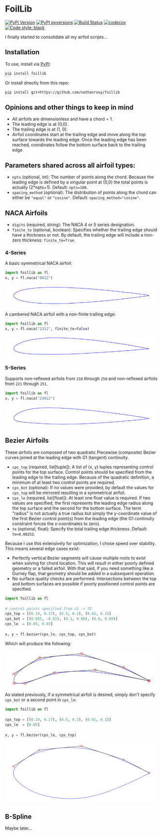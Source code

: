 # FoilLib

[![PyPi Version](https://img.shields.io/pypi/v/foillib.svg?style=flat-square)](https://pypi.org/project/pyfoobar/)
[![PyPI pyversions](https://img.shields.io/pypi/pyversions/foillib.svg?style=flat-square)](https://pypi.org/project/foillib/)
[![Build Status](https://img.shields.io/github/actions/workflow/status/nathanrooy/foillib/tests.yaml?branch=main&style=flat-square)](https://github.com/nathanrooy/foillib/actions)
[![codecov](https://img.shields.io/codecov/c/github/nathanrooy/foillib.svg?style=flat-square)](https://codecov.io/gh/nathanrooy/foillib)
[![Code style: black](https://img.shields.io/badge/code%20style-black-000000.svg?style=flat-square)](https://github.com/psf/black)

I finally started to consolidate all my airfoil scripts...


## Installation


To use, install via [PyPI](https://pypi.org/):


```sh
pip install foillib
```


Or install directly from this repo:
```sh
pip install git+https://github.com/nathanrooy/foillib
````


## Opinions and other things to keep in mind


- All airfoils are dimensionless and have a chord = 1.
- The leading edge is at (0,0).
- The trailing edge is at (1, 0).
- Airfoil coordinates start at the trailing edge and move along the top surface towards the leading edge. Once the leading edge has been reached, coordinates follow the bottom surface back to the trailing edge.


## Parameters shared across all airfoil types:


- `npts` (optional, int): The number of points along the chord. Because the leading edge is defined by a singular point at (0,0) the total points is actually (2*npts+1). Default: `npts=100`.
- `spacing_method` (optional): The distribution of points along the chord can either be `"equal"` or `"cosine"`. Default: `spacing_method="cosine"`.


## NACA Airfoils


- `digits` (required, string): The NACA 4 or 5 series designation.
- `finite_te` (optional, boolean):  Specifies whether the trailing edge should have a thickness or not. By default, the trailing edge will include a non-zero thickness: `finite_te=True`.


### 4-Series

A basic symmetrical NACA airfoil:

```Python
import foillib as fl
x, y = fl.naca("0012")
```

<img src="docs/naca0012.png">

A cambered NACA airfoil with a non-finite trailing edge:

```Python
import foillib as fl
x, y = fl.naca("2312", finite_te=False)
```

<img src="docs/naca2312.png">

### 5-Series


Supports non-reflexed airfoils from `210` through `250` and non-reflexed airfoils from `221` through `251`.


```Python
import foillib as fl
x, y = fl.naca("24012")
```


<img src="docs/naca24012.png">


## Bezier Airfoils

These airfoils are composed of two quadratic Piecewise (composite) Bezier curves joined at the leading edge with G1 (tangent) continuity.


- `cps_top` (required, list[tuple]): A list of (x, y) tuples representing control points for the top surface. Control points should be specified from the leading edge to the trailing edge. Because of the quadratic definition, a minimum of at least two control points are required.
- `cps_bot` (optional): If no values were provided, by default the values for `cps_top` will be mirrored resulting in a symmetrical airfoil.
- `cps_le` (required, list[float]): At least one float value is required. If two values are specified, the first represents the leading edge radius along the top surface and the second for the bottom surface. The term "radius" is not actually a true radius but simply the y-coordinate value of the first Bezier control point(s) from the leading edge (the G1 continuity constraint forces the x-coordinates to zero).
- `te` (optional, float): Specify the total trailing edge thickness. Default: `te=0.00252`.


Because I use this extensively for optimization, I chose speed over stability. This means several edge cases exist:


- Perfectly vertical Bezier segments will cause multiple roots to exist when solving for chord location. This will result in either poorly defined geometry or a failed airfoil. With that said, if you need something like a Gurney flap, that geometry should be added in a subsequent operation.
- No surface quality checks are performed. Intersections between the top and bottom surfaces are possible if poorly positioned control points are specified.




```Python
import foillib as fl

# control points specified from LE -> TE
cps_top = [(0.19, 0.17), (0.5, 0.2), (0.81, 0.1)]
cps_bot = [(0.085, -0.02), (0.3, 0.06), (0.6, 0.08)]
cps_le  = [0.05, 0.02]

x, y = fl.bezier(cps_le, cps_top, cps_bot)
```

Which will produce the following:


<img src="docs/bezier_cambered.png">


As stated previously, if a symmetrical airfoil is desired, simply don't specify `cps_bot` or a second point in `cps_le`:


```Python
import foillib as fl

cps_top = [(0.19, 0.17), (0.5, 0.2), (0.81, 0.1)]
cps_le  = [0.05]

x, y = fl.bezier(cps_le, cps_top)
```

<img src="docs/bezier_symmetric.png">


## B-Spline
Maybe later…


